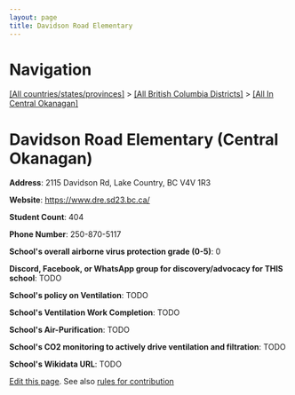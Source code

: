 ```yaml
---
layout: page
title: Davidson Road Elementary
---
```

# Navigation

[[All countries/states/provinces]](../../..) > [[All British Columbia Districts]](../..) > [[All In Central Okanagan]](..)

# Davidson Road Elementary (Central Okanagan)

**Address**: 2115 Davidson Rd, Lake Country, BC V4V 1R3

**Website**: <https://www.dre.sd23.bc.ca/>

**Student Count**: 404

**Phone Number**: 250-870-5117

**School's overall airborne virus protection grade (0-5)**: 0

**Discord, Facebook, or WhatsApp group for discovery/advocacy for THIS school**: TODO

**School's policy on Ventilation**: TODO

**School's Ventilation Work Completion**: TODO

**School's Air-Purification**: TODO

**School's CO2 monitoring to actively drive ventilation and filtration**: TODO

**School's Wikidata URL**: TODO


[Edit this page](https://github.com/ventilate-schools/BC/edit/main/./Central_Okanagan/Davidson_Road_Elementary.md). See also [rules for contribution](../../../contribution-rules/)